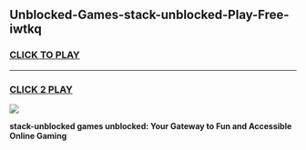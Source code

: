 
## Unblocked-Games-stack-unblocked-Play-Free-iwtkq
<h3>
<a href="https://premium76.site?title=stack-unblocked&ref=23A">CLICK TO PLAY</a></h3>
<hr>

<h3>
<a href="https://premium76.site?title=stack-unblocked&ref=23A">CLICK 2 PLAY</a>
  
</h3>

<a href="https://premium76.site?title=stack-unblocked&ref=23A"><img src="https://clearcache.store/games.png"></a>


**stack-unblocked games unblocked: Your Gateway to Fun and Accessible Online Gaming**

